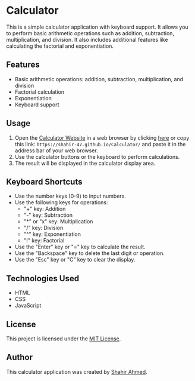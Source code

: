 # Calculator

This is a simple calculator application with keyboard support. It allows you to perform basic arithmetic operations such as addition, subtraction, multiplication, and division. It also includes additional features like calculating the factorial and exponentiation.

## Features
- Basic arithmetic operations: addition, subtraction, multiplication, and division
- Factorial calculation
- Exponentiation
- Keyboard support

## Usage
1. Open the [Calculator Website](https://shahir-47.github.io/Calculator/) in a web browser by clicking [here](https://shahir-47.github.io/Calculator/) or copy this link: `https://shahir-47.github.io/Calculator/` and paste it in the address bar of your web browser.
2. Use the calculator buttons or the keyboard to perform calculations.
3. The result will be displayed in the calculator display area.

## Keyboard Shortcuts
- Use the number keys (0-9) to input numbers.
- Use the following keys for operations:
  - "+" key: Addition
  - "-" key: Subtraction
  - "*" or "x" key: Multiplication
  - "/" key: Division
  - "^" key: Exponentiation
  - "!" key: Factorial
- Use the "Enter" key or "=" key to calculate the result.
- Use the "Backspace" key to delete the last digit or operation.
- Use the "Esc" key or "C" key to clear the display.

## Technologies Used
- HTML
- CSS
- JavaScript

## License
This project is licensed under the [MIT License](LICENSE).

## Author
This calculator application was created by [Shahir Ahmed](https://github.com/shahir-47).
